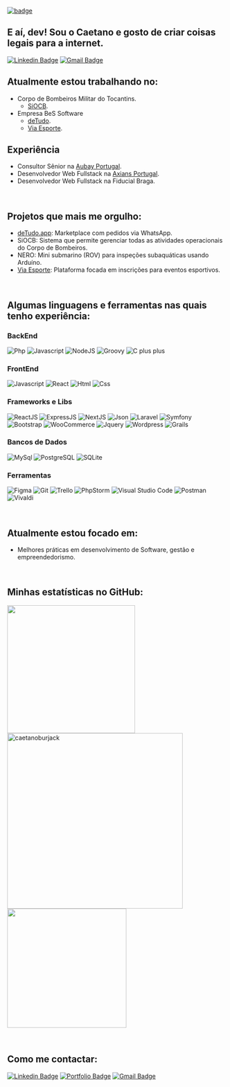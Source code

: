 [![badge](https://img.shields.io/badge/View_in_-English-black.svg?style=for-the-badge&logo=Git&logoColor=000000&labelColor=ffffff)](https://github.com/caetanoburjack/)

## E aí, dev! Sou o Caetano e gosto de criar coisas legais para a internet.

[![Linkedin Badge](https://img.shields.io/badge/LinkedIn-0077B5?style=for-the-badge&logo=linkedin&logoColor=white)](https://www.linkedin.com/in/caetanoburjack)
[![Gmail Badge](https://img.shields.io/badge/Gmail-D14836?style=for-the-badge&logo=gmail&logoColor=white)](mailto:caetano.burjack@gmail.com)
&nbsp;
&nbsp;
&nbsp;

<!--**[Você pode ver meu currículo aqui! (Updated in February 2024)](https://europa.eu/europass/eportfolio/api/eprofile/shared-profile/caetano+finisterre-burjack+da+silva/48347a8b-e87f-4b57-a61b-415a4356de5e?view=html)**-->

## Atualmente estou trabalhando no:
- Corpo de Bombeiros Militar do Tocantins.
  - [SiOCB](https://surgiu.com.br/2021/10/19/no-dia-do-profissional-de-ti-cbm-comemora-o-sucesso-do-novo-sistema-de-registros-de-ocorrencias/). 
- Empresa BeS Software
  - [deTudo](https://detudo.app).
  - [Via Esporte](https://viaesporte.com).

## Experiência
- Consultor Sênior na [Aubay Portugal](https://www.axians.pt/).
- Desenvolvedor Web Fullstack na [Axians Portugal](https://www.axians.pt/).
- Desenvolvedor Web Fullstack na Fiducial Braga.

&nbsp;
&nbsp;

## Projetos que mais me orgulho:
- [deTudo.app](https://detudo.app): Marketplace com pedidos via WhatsApp.
- SiOCB: Sistema que permite gerenciar todas as atividades operacionais do Corpo de Bombeiros.
- NERO: Mini submarino (ROV) para inspeções subaquáticas usando Arduíno.
- [Via Esporte](https://viaesporte.com): Plataforma focada em inscrições para eventos esportivos.

&nbsp;
&nbsp;

## Algumas linguagens e ferramentas nas quais tenho experiência:

### BackEnd
<img src="https://img.shields.io/badge/PHP-777BB4?style=for-the-badge&logo=php&logoColor=white" alt="Php"> <img src="https://img.shields.io/badge/JavaScript-F7DF1E?style=for-the-badge&logo=javascript&logoColor=black" alt="Javascript"> 
<img src="https://img.shields.io/badge/Node.js-43853D?style=for-the-badge&logo=node.js&logoColor=white" alt="NodeJS">
<img src="https://img.shields.io/badge/Groovy-20232A?style=for-the-badge&logo=apachegroovy&logoColor=white&color=5C94B3" alt="Groovy">
<img src="https://img.shields.io/badge/C%2B%2B-00599C?style=for-the-badge&logo=c%2B%2B&logoColor=white" alt="C plus plus">

### FrontEnd
<img src="https://img.shields.io/badge/JavaScript-F7DF1E?style=for-the-badge&logo=javascript&logoColor=black" alt="Javascript"> <img src="https://img.shields.io/badge/React-20232A?style=for-the-badge&logo=react&logoColor=61DAFB&color=black" alt="React">
<img src="https://img.shields.io/badge/HTML-239120?style=for-the-badge&logo=html5&logoColor=white&color=F25221" alt="Html">
<img src="https://img.shields.io/badge/CSS-239120?&style=for-the-badge&logo=css3&logoColor=white&color=244AD9" alt="Css">

### Frameworks e Libs
<img src="https://img.shields.io/badge/React.js-20232A?style=for-the-badge&logo=react&logoColor=61DAFB&color=black" alt="ReactJS"> <img src="https://img.shields.io/badge/Express.js-404D59?style=for-the-badge&logo=node.js&logoColor=white" alt="ExpressJS">
<img src="https://img.shields.io/badge/Next.js-404D59?style=for-the-badge&logo=next.js&logoColor=white&color=black" alt="NextJS">
<img src="https://img.shields.io/badge/Json-404D59?style=for-the-badge&logo=json&logoColor=black&color=EBD13A" alt="Json">
<img src="https://img.shields.io/badge/Laravel-FF2D20?style=for-the-badge&logo=laravel&logoColor=white" alt="Laravel">
<img src="https://img.shields.io/badge/Symfony-FF2D20?style=for-the-badge&logo=symfony&logoColor=black&color=white" alt="Symfony">
<img src="https://img.shields.io/badge/Bootstrap-20232A?style=for-the-badge&logo=bootstrap&logoColor=white&color=734EA9" alt="Bootstrap">
<img src="https://img.shields.io/badge/WooCommerce-20232A?style=for-the-badge&logo=woo&logoColor=935788&color=white" alt="WooCommerce">
<img src="https://img.shields.io/badge/jQuery-0769AD?style=for-the-badge&logo=jquery&logoColor=white" alt="Jquery">
<img src="https://img.shields.io/badge/Wordpress-20232A?style=for-the-badge&logo=wordpress&logoColor=white&color=206F93" alt="Wordpress">
<img src="https://img.shields.io/badge/Grails-20232A?style=for-the-badge&logo=apachegroovy&logoColor=white&color=4D8201" alt="Grails">

### Bancos de Dados
<img src="https://img.shields.io/badge/MySQL-00000F?style=for-the-badge&logo=mysql&logoColor=white" alt="MySql"> <img src="https://img.shields.io/badge/PostgreSQL-316192?style=for-the-badge&logo=postgresql&logoColor=white" alt="PostgreSQL">
<img src="https://img.shields.io/badge/SQLite-07405E?style=for-the-badge&logo=sqlite&logoColor=white" alt="SQLite">

### Ferramentas
<img src="https://img.shields.io/badge/Figma-100000?style=for-the-badge&logo=figma&logoColor=white&color=E64A1C" alt="Figma"> <img src="https://img.shields.io/badge/GitHub-100000?style=for-the-badge&logo=github&logoColor=white" alt="Git">
<img src="https://img.shields.io/badge/Trello-100000?style=for-the-badge&logo=trello&logoColor=white&color=0179C0" alt="Trello">
<img src="https://img.shields.io/badge/PHPStorm-100000?style=for-the-badge&logo=phpstorm&logoColor=white&color=AA41E5" alt="PhpStorm">
<img src="https://img.shields.io/badge/VSCode-100000?style=for-the-badge&logo=visualstudio&logoColor=white&color=0872B1" alt="Visual Studio Code">
<img src="https://img.shields.io/badge/Postman-100000?style=for-the-badge&logo=postman&logoColor=white&color=F26634" alt="Postman">
<img src="https://img.shields.io/badge/Vivaldi-100000?style=for-the-badge&logo=vivaldi&logoColor=white&color=EF3939" alt="Vivaldi">

&nbsp;
&nbsp;

## Atualmente estou focado em:
-  Melhores práticas em desenvolvimento de Software, gestão e empreendedorismo.

&nbsp;
&nbsp;

## Minhas estatísticas no GitHub:

<img width="295px" src="https://github-readme-stats.vercel.app/api/top-langs/?username=caetanoburjack&hide=Objective-C,starlark,shell,ruby&title_color=61dafb&text_color=ffffff&icon_color=61dafb&bg_color=20232a&langs_count=8&layout=compact&border_color=61dafb&hide_border=true" /> <img width="405px" src="https://github-readme-streak-stats.herokuapp.com/?user=caetanoburjack&theme=react&border=61dafb&hide_border=true" alt="caetanoburjack" /> <img width="275px" src="https://github-readme-stats.vercel.app/api?username=caetanoburjack&show_icons=true&hide_rank=true&theme=react&border_color=61dafb&hide_border=true" />

&nbsp;
&nbsp;

## Como me contactar:
[![Linkedin Badge](https://img.shields.io/badge/-LinkedIn-blue?style=flat-square&logo=Linkedin&logoColor=white&link=https://www.linkedin.com/in/caetanoburjack)](https://www.linkedin.com/in/caetanoburjack)
[![Portfolio Badge](https://img.shields.io/badge/-Portfolio-blue?style=flat-square&logo=google-chrome&logoColor=white&color=0A637E)](https://caetanoburjack.com)
[![Gmail Badge](https://img.shields.io/badge/-Gmail-Red?style=flat-square&logo=Gmail&logoColor=white&link=mailto:caetano.burjack@gmail.com)](mailto:caetano.burjack@gmail.com)

&nbsp;
&nbsp;
